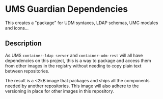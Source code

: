 # UMS Guardian Dependencies

This creates a "package" for UDM syntaxes, LDAP schemas, UMC modules and icons...

## Description

As UMS `container-ldap server` and `container-udm-rest` will all have dependencies
on this project, this is a way to package and access them from other images in
the registry without needing to copy plain text between repositories.

The result is a <2kB image that packages and ships all the components needed by
another repositories. This image will also adhere to the versioning in place for
other images in this repository.
